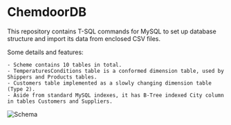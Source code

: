 # ChemdoorDB

This repository contains T-SQL commands for MySQL to set up database structure and import its data from enclosed CSV files.

Some details and features:

    - Scheme contains 10 tables in total.
    - TemperaturesConditions table is a conformed dimension table, used by Shippers and Products tables.
    - Customers table implemented as a slowly changing dimension table (Type 2).
    - Aside from standard MySQL indexes, it has B-Tree indexed City column in tables Customers and Suppliers.
    
![Schema](https://github.com/dimkanividimka/ChemdoorDB/assets/124629748/7f2a67e1-cebd-447e-8f92-c732492f4594)
